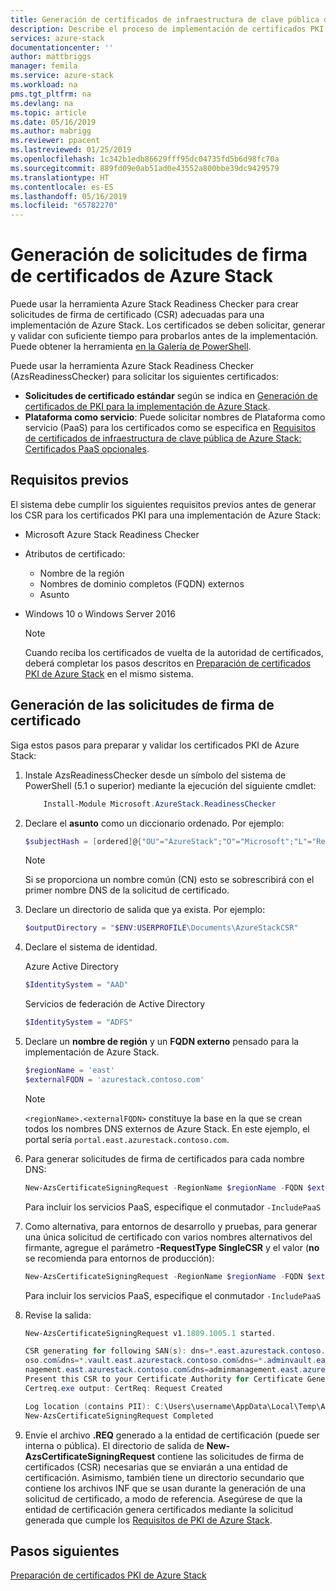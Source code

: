 ```yaml
---
title: Generación de certificados de infraestructura de clave pública de Azure Stack para la implementación de sistemas integrados de Azure Stack | Microsoft Docs
description: Describe el proceso de implementación de certificados PKI de Azure Stack para sus sistemas integrados.
services: azure-stack
documentationcenter: ''
author: mattbriggs
manager: femila
ms.service: azure-stack
ms.workload: na
pms.tgt_pltfrm: na
ms.devlang: na
ms.topic: article
ms.date: 05/16/2019
ms.author: mabrigg
ms.reviewer: ppacent
ms.lastreviewed: 01/25/2019
ms.openlocfilehash: 1c342b1edb86629fff95dc04735fd5b6d98fc70a
ms.sourcegitcommit: 889fd09e0ab51ad0e43552a800bbe39dc9429579
ms.translationtype: HT
ms.contentlocale: es-ES
ms.lasthandoff: 05/16/2019
ms.locfileid: "65782270"
---
```

# <a name="azure-stack-certificates-signing-request-generation"></a>Generación de solicitudes de firma de certificados de Azure Stack

Puede usar la herramienta Azure Stack Readiness Checker para crear solicitudes de firma de certificado (CSR) adecuadas para una implementación de Azure Stack. Los certificados se deben solicitar, generar y validar con suficiente tiempo para probarlos antes de la implementación. Puede obtener la herramienta [en la Galería de PowerShell](https://aka.ms/AzsReadinessChecker).

Puede usar la herramienta Azure Stack Readiness Checker (AzsReadinessChecker) para solicitar los siguientes certificados:

- **Solicitudes de certificado estándar** según se indica en [Generación de certificados de PKI para la implementación de Azure Stack](azure-stack-get-pki-certs.md).
- **Plataforma como servicio**: Puede solicitar nombres de Plataforma como servicio (PaaS) para los certificados como se especifica en [Requisitos de certificados de infraestructura de clave pública de Azure Stack: Certificados PaaS opcionales](azure-stack-pki-certs.md#optional-paas-certificates).

## <a name="prerequisites"></a>Requisitos previos

El sistema debe cumplir los siguientes requisitos previos antes de generar los CSR para los certificados PKI para una implementación de Azure Stack:

- Microsoft Azure Stack Readiness Checker
- Atributos de certificado:
  - Nombre de la región
  - Nombres de dominio completos (FQDN) externos
  - Asunto
- Windows 10 o Windows Server 2016

  > [!NOTE]  
  > Cuando reciba los certificados de vuelta de la autoridad de certificados, deberá completar los pasos descritos en [Preparación de certificados PKI de Azure Stack](azure-stack-prepare-pki-certs.md) en el mismo sistema.

## <a name="generate-certificate-signing-requests"></a>Generación de las solicitudes de firma de certificado

Siga estos pasos para preparar y validar los certificados PKI de Azure Stack:

1. Instale AzsReadinessChecker desde un símbolo del sistema de PowerShell (5.1 o superior) mediante la ejecución del siguiente cmdlet:

    ```powershell  
        Install-Module Microsoft.AzureStack.ReadinessChecker
    ```

2. Declare el **asunto** como un diccionario ordenado. Por ejemplo: 

    ```powershell  
    $subjectHash = [ordered]@{"OU"="AzureStack";"O"="Microsoft";"L"="Redmond";"ST"="Washington";"C"="US"}
    ```

    > [!note]  
    > Si se proporciona un nombre común (CN) esto se sobrescribirá con el primer nombre DNS de la solicitud de certificado.

3. Declare un directorio de salida que ya exista. Por ejemplo: 

    ```powershell  
    $outputDirectory = "$ENV:USERPROFILE\Documents\AzureStackCSR"
    ```

4. Declare el sistema de identidad.

    Azure Active Directory

    ```powershell
    $IdentitySystem = "AAD"
    ```

    Servicios de federación de Active Directory

    ```powershell
    $IdentitySystem = "ADFS"
    ```

5. Declare un **nombre de región** y un **FQDN externo** pensado para la implementación de Azure Stack.

    ```powershell
    $regionName = 'east'
    $externalFQDN = 'azurestack.contoso.com'
    ```

    > [!note]  
    > `<regionName>.<externalFQDN>` constituye la base en la que se crean todos los nombres DNS externos de Azure Stack. En este ejemplo, el portal sería `portal.east.azurestack.contoso.com`.  

6. Para generar solicitudes de firma de certificados para cada nombre DNS:

    ```powershell  
    New-AzsCertificateSigningRequest -RegionName $regionName -FQDN $externalFQDN -subject $subjectHash -OutputRequestPath $OutputDirectory -IdentitySystem $IdentitySystem
    ```

    Para incluir los servicios PaaS, especifique el conmutador ```-IncludePaaS```

7. Como alternativa, para entornos de desarrollo y pruebas, para generar una única solicitud de certificado con varios nombres alternativos del firmante, agregue el parámetro **-RequestType SingleCSR** y el valor (**no** se recomienda para entornos de producción):

    ```powershell  
    New-AzsCertificateSigningRequest -RegionName $regionName -FQDN $externalFQDN -subject $subjectHash -RequestType SingleCSR -OutputRequestPath $OutputDirectory -IdentitySystem $IdentitySystem
    ```

    Para incluir los servicios PaaS, especifique el conmutador ```-IncludePaaS```

8. Revise la salida:

    ```powershell  
    New-AzsCertificateSigningRequest v1.1809.1005.1 started.

    CSR generating for following SAN(s): dns=*.east.azurestack.contoso.com&dns=*.blob.east.azurestack.contoso.com&dns=*.queue.east.azurestack.contoso.com&dns=*.table.east.azurestack.cont
    oso.com&dns=*.vault.east.azurestack.contoso.com&dns=*.adminvault.east.azurestack.contoso.com&dns=portal.east.azurestack.contoso.com&dns=adminportal.east.azurestack.contoso.com&dns=ma
    nagement.east.azurestack.contoso.com&dns=adminmanagement.east.azurestack.contoso.com*dn2=*.adminhosting.east.azurestack.contoso.com@dns=*.hosting.east.azurestack.contoso.com
    Present this CSR to your Certificate Authority for Certificate Generation: C:\Users\username\Documents\AzureStackCSR\wildcard_east_azurestack_contoso_com_CertRequest_20180405233530.req
    Certreq.exe output: CertReq: Request Created

    Log location (contains PII): C:\Users\username\AppData\Local\Temp\AzsReadinessChecker\AzsReadinessChecker.log
    New-AzsCertificateSigningRequest Completed
    ```

9. Envíe el archivo **.REQ** generado a la entidad de certificación (puede ser interna o pública).  El directorio de salida de **New-AzsCertificateSigningRequest** contiene las solicitudes de firma de certificados (CSR) necesarias que se enviarán a una entidad de certificación.  Asimismo, también tiene un directorio secundario que contiene los archivos INF que se usan durante la generación de una solicitud de certificado, a modo de referencia. Asegúrese de que la entidad de certificación genera certificados mediante la solicitud generada que cumple los [Requisitos de PKI de Azure Stack](azure-stack-pki-certs.md).

## <a name="next-steps"></a>Pasos siguientes

[Preparación de certificados PKI de Azure Stack](azure-stack-prepare-pki-certs.md)
